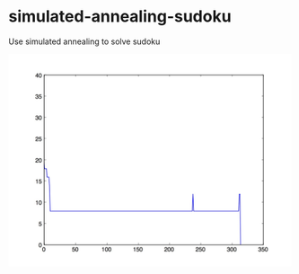 # simulated-annealing-sudoku
Use simulated annealing to solve sudoku

<img src="https://github.com/pontusahlqvist/simulated-annealing-sudoku/blob/master/costFunction.jpg" width="800">
